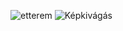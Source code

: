 
![etterem](https://github.com/Martonnvok/EtteremiGUI/assets/115223813/363e6dfb-b59c-427a-a274-88034745879d)
![Képkivágás](https://github.com/Martonnvok/EtteremiGUI/assets/115223813/cf814b24-d0c2-4448-a752-09a49293957b)
